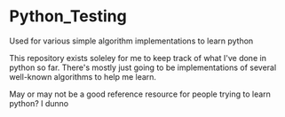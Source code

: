 # Python_Testing
Used for various simple algorithm implementations to learn python

This repository exists soleley for me to keep track of what I've done in python so far.
There's mostly just going to be implementations of several well-known algorithms to help me learn.

May or may not be a good reference resource for people trying to learn python? I dunno
